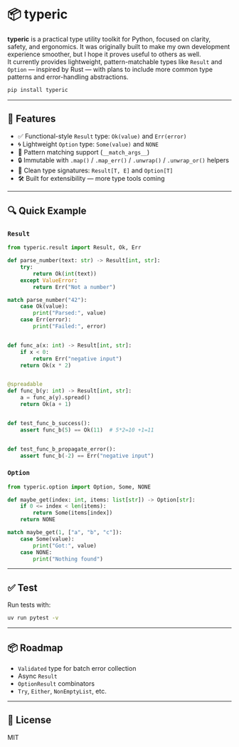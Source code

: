 # 📦 typeric

**typeric** is a practical type utility toolkit for Python, focused on clarity, safety, and ergonomics. It was originally built to make my own development experience smoother, but I hope it proves useful to others as well.  
It currently provides lightweight, pattern-matchable types like `Result` and `Option` — inspired by Rust — with plans to include more common type patterns and error-handling abstractions.

```bash
pip install typeric
```

---

## 🚀 Features
- ✅ Functional-style `Result` type: `Ok(value)` and `Err(error)`
- 🌀 Lightweight `Option` type: `Some(value)` and `NONE`
- 🧩 Pattern matching support (`__match_args__`)
- 🔒 Immutable with `.map()` / `.map_err()` / `.unwrap()` / `.unwrap_or()` helpers
- 🔧 Clean type signatures: `Result[T, E]` and `Option[T]`
- 🛠️ Built for extensibility — more type tools coming

---

## 🔍 Quick Example


### `Result`

```python
from typeric.result import Result, Ok, Err

def parse_number(text: str) -> Result[int, str]:
    try:
        return Ok(int(text))
    except ValueError:
        return Err("Not a number")

match parse_number("42"):
    case Ok(value):
        print("Parsed:", value)
    case Err(error):
        print("Failed:", error)


def func_a(x: int) -> Result[int, str]:
    if x < 0:
        return Err("negative input")
    return Ok(x * 2)


@spreadable
def func_b(y: int) -> Result[int, str]:
    a = func_a(y).spread()
    return Ok(a + 1)


def test_func_b_success():
    assert func_b(5) == Ok(11)  # 5*2=10 +1=11


def test_func_b_propagate_error():
    assert func_b(-2) == Err("negative input")
```

### `Option`

```python
from typeric.option import Option, Some, NONE

def maybe_get(index: int, items: list[str]) -> Option[str]:
    if 0 <= index < len(items):
        return Some(items[index])
    return NONE

match maybe_get(1, ["a", "b", "c"]):
    case Some(value):
        print("Got:", value)
    case NONE:
        print("Nothing found")
```

---

## ✅ Test


Run tests with:

```bash
uv run pytest -v
```

---

## 📦 Roadmap

- `Validated` type for batch error collection
- Async `Result`
- `OptionResult` combinators
- `Try`, `Either`, `NonEmptyList`, etc.
---

## 📄 License

MIT
